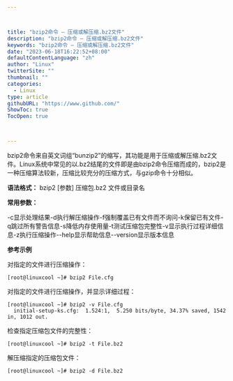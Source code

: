 ```yaml
---



title: "bzip2命令 – 压缩或解压缩.bz2文件"
description: "bzip2命令 – 压缩或解压缩.bz2文件"
keywords: "bzip2命令 – 压缩或解压缩.bz2文件"
date: "2023-06-18T16:22:52+08:00"
defaultContentLanguage: "zh"
author: "Linux"
twitterSite: ""
thumbnail: ""
categories:
  - Linux
type: article
githubURL: "https://www.github.com/"
ShowToc: true
TocOpen: true



---
```


bzip2命令来自英文词组“bunzip2”的缩写，其功能是用于压缩或解压缩.bz2文件。Linux系统中常见的以.bz2结尾的文件即是由bzip2命令压缩而成的，bzip2是一种压缩算法较新，压缩比较充分的压缩方式，与gzip命令十分相似。

**语法格式：** bzip2 [参数] 压缩包.bz2 文件或目录名

**常用参数：**

-c显示处理结果-d执行解压缩操作-f强制覆盖已有文件而不询问-k保留已有文件-q跳过所有警告信息-s降低内存使用量-t测试压缩包完整性-v显示执行过程详细信息-z执行压缩操作--help显示帮助信息--version显示版本信息

**参考示例**

对指定的文件进行压缩操作：

```
[root@linuxcool ~]# bzip2 File.cfg
```

对指定的文件进行压缩操作，并显示详细过程：

```
[root@linuxcool ~]# bzip2 -v File.cfg
  initial-setup-ks.cfg:  1.524:1,  5.250 bits/byte, 34.37% saved, 1542 in, 1012 out.
```

检查指定压缩包文件的完整性：

```
[root@linuxcool ~]# bzip2 -t File.bz2
```

解压缩指定的压缩包文件：

```
[root@linuxcool ~]# bzip2 -d File.bz2
```